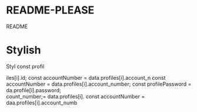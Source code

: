 # README-PLEASE
README 
# Stylish
Styl        const profil

iles[i].id;
        const accountNumber = data.profiles[i].account_n
        const accountNumber = data.profiles[i].account_number;
        const profilePassword = da.profile[i].password;   
count_number;= data.profiles[i].
        const accountNumber = daa.profiles[i].account_numb
